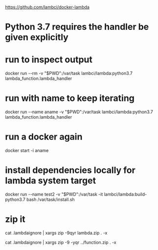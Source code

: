 https://github.com/lambci/docker-lambda

# Python 3.7 requires the handler be given explicitly

# run to inspect output
docker run --rm -v "$PWD":/var/task lambci/lambda:python3.7 lambda_function.lambda_handler

# run with name to keep iterating
docker run --name aname -v "$PWD":/var/task lambci/lambda:python3.7 lambda_function.lambda_handler

# run a docker again
docker start -i aname


# install dependencies locally for lambda system target

docker run --name test2 -v "$PWD":/var/task -it lambci/lambda:build-python3.7 bash /var/task/install.sh


# zip it

cat .lambdaignore | xargs zip -9qyr lambda.zip . -x


cat .lambdaignore | xargs zip -9 -yqr ../function.zip . -x
